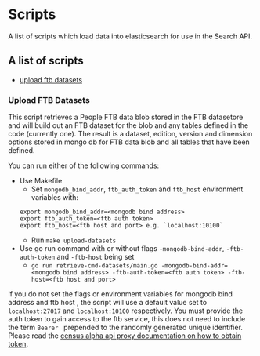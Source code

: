 # Scripts

A list of scripts which load data into elasticsearch for use in the Search API.

## A list of scripts

- [upload ftb datasets](#upload-ftb-datasets)

### Upload FTB Datasets

This script retrieves a People FTB data blob stored in the FTB datasetore and will build out an FTB dataset for the blob and any tables defined in the code (currently one). The result is a dataset, edition, version and dimension options stored in mongo db for FTB data blob and all tables that have been defined.

You can run either of the following commands:

- Use Makefile
    - Set `mongodb_bind_addr`, `ftb_auth_token` and `ftb_host` environment variables with:
    ```
    export mongodb_bind_addr=<mongodb bind address>
    export ftb_auth_token=<ftb auth token>
    export ftb_host=<ftb host and port> e.g. `localhost:10100`
    ```
    - Run `make upload-datasets`
- Use go run command with or without flags `-mongodb-bind-addr`, `-ftb-auth-token` and `-ftb-host` being set
    - `go run retrieve-cmd-datasets/main.go -mongodb-bind-addr=<mongodb bind address> -ftb-auth-token=<ftb auth token> -ftb-host=<ftb host and port>`
    
if you do not set the flags or environment variables for mongodb bind address and ftb host , the script will use a default value set to `localhost:27017` and `localhost:10100` respectively. You must provide the auth token to gain access to the ftb service, this does not need to include the term `Bearer ` prepended to the randomly generated unique identifier. Please read the [census alpha api proxy documentation on how to obtain token](https://github.com/ONSdigital/dp-census-alpha-api-proxy).
